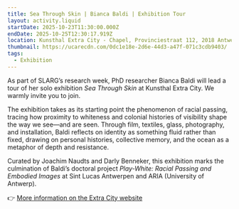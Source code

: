 ```yaml
---
title: Sea Through Skin | Bianca Baldi | Exhibition Tour
layout: activity.liquid
startDate: 2025-10-23T11:30:00.000Z
endDate: 2025-10-25T12:30:17.919Z
location: Kunsthal Extra City - Chapel, Provinciestraat 112, 2018 Antwerpen
thumbnail: https://ucarecdn.com/0dc1e18e-2d6e-44d3-a47f-071c3cdb9403/
tags:
  - Exhibition
---
```

<!--StartFragment-->

As part of SLARG’s research week, PhD researcher Bianca Baldi will lead a tour of her solo exhibition *Sea Through Skin* at Kunsthal Extra City. We warmly invite you to join.

The exhibition takes as its starting point the phenomenon of racial passing, tracing how proximity to whiteness and colonial histories of visibility shape the way we see—and are seen. Through film, textiles, glass, photography, and installation, Baldi reflects on identity as something fluid rather than fixed, drawing on personal histories, collective memory, and the ocean as a metaphor of depth and resistance.

Curated by Joachim Naudts and Darly Benneker, this exhibition marks the culmination of Baldi’s doctoral project *Play-White: Racial Passing and Embodied Images* at Sint Lucas Antwerpen and ARIA (University of Antwerp).

👉 [More information on the Extra City website](https://extracitykunsthal.be/en/exhibitions/sea-through-skin)

<!--EndFragment-->